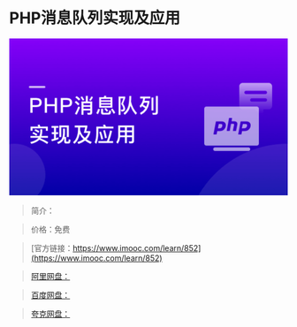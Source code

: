 # PHP消息队列实现及应用

![img](../../assets/5fe442fb00016dab05400304.jpg)

> 简介：

> 价格：免费

> [官方链接：https://www.imooc.com/learn/852](https://www.imooc.com/learn/852)

> [阿里网盘：]()

> [百度网盘：]()

> [夸克网盘：]()
